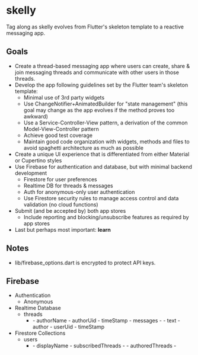 # skelly

Tag along as skelly evolves from Flutter's skeleton template to a reactive messaging app.

## Goals
  - Create a thread-based messaging app where users can create, share & join messaging threads and communicate with other users in those threads.
  - Develop the app following guidelines set by the Flutter team's skeleton template:
    - Minimal use of 3rd party widgets
    - Use ChangeNotifier+AnimatedBuilder for "state management" (this goal may change as the app evolves if the method proves too awkward)
    - Use a Service-Controller-View pattern, a derivation of the common Model-View-Controller pattern
    - Achieve good test coverage
    - Maintain good code organization with widgets, methods and files to avoid spaghetti architecture as much as possible
  - Create a unique UI experience that is differentiated from either Material or Cupertino styles
  - Use Firebase for authentication and database, but with minimal backend development
    - Firestore for user preferences
    - Realtime DB for threads & messages
    - Auth for anonymous-only user authentication
    - Use Firestore security rules to manage access control and data validation (no cloud functions)
  - Submit (and be accepted by) both app stores
    - Include reporting and blocking/unsubscribe features as required by app stores
  - Last but perhaps most important: **learn**

## Notes
  - lib/firebase_options.dart is encrypted to protect API keys.

## Firebase
  - Authentication
    - Anonymous
  - Realtime Database
    - threads
      - <threadUid>
        - authorName
        - authorUid
        - timeStamp
        - messages
          - <messageUid>
            - text
            - author
            - userUid
            - timeStamp
  - Firestore Collections
    - users
      - <userUid>
        - displayName
        - subscribedThreads
          - <threadUid>
        - authoredThreads
          - <threadUid>
